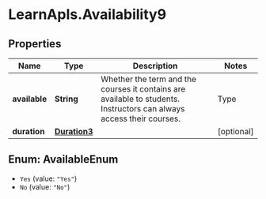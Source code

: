 # LearnApIs.Availability9

## Properties
Name | Type | Description | Notes
------------ | ------------- | ------------- | -------------
**available** | **String** | Whether the term and the courses it contains are available to students.  Instructors can always access their courses.   | Type      | Description  | --------- | --------- | | Yes | Students may access the term and the courses it contains. | | No | Students may not access the term or the courses it contains. |  | [optional] 
**duration** | [**Duration3**](Duration3.md) |  | [optional] 

<a name="AvailableEnum"></a>
## Enum: AvailableEnum

* `Yes` (value: `"Yes"`)
* `No` (value: `"No"`)

